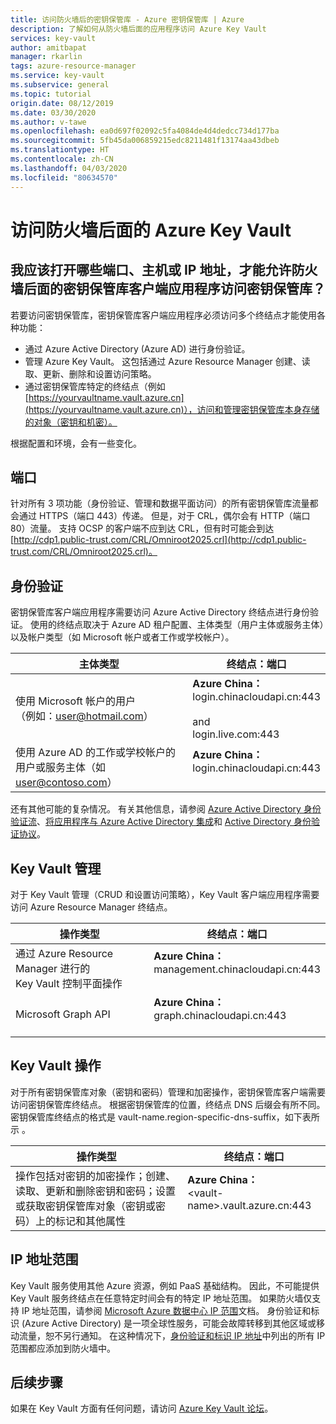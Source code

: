 ```yaml
---
title: 访问防火墙后的密钥保管库 - Azure 密钥保管库 | Azure
description: 了解如何从防火墙后面的应用程序访问 Azure Key Vault
services: key-vault
author: amitbapat
manager: rkarlin
tags: azure-resource-manager
ms.service: key-vault
ms.subservice: general
ms.topic: tutorial
origin.date: 08/12/2019
ms.date: 03/30/2020
ms.author: v-tawe
ms.openlocfilehash: ea0d697f02092c5fa4084de4d4dedcc734d177ba
ms.sourcegitcommit: 5fb45da006859215edc8211481f13174aa43dbeb
ms.translationtype: HT
ms.contentlocale: zh-CN
ms.lasthandoff: 04/03/2020
ms.locfileid: "80634570"
---
```

# <a name="access-azure-key-vault-behind-a-firewall"></a>访问防火墙后面的 Azure Key Vault

## <a name="what-ports-hosts-or-ip-addresses-should-i-open-to-enable-my-key-vault-client-application-behind-a-firewall-to-access-key-vault"></a>我应该打开哪些端口、主机或 IP 地址，才能允许防火墙后面的密钥保管库客户端应用程序访问密钥保管库？

若要访问密钥保管库，密钥保管库客户端应用程序必须访问多个终结点才能使用各种功能：

* 通过 Azure Active Directory (Azure AD) 进行身份验证。
* 管理 Azure Key Vault。 这包括通过 Azure Resource Manager 创建、读取、更新、删除和设置访问策略。
* 通过密钥保管库特定的终结点（例如 [https://yourvaultname.vault.azure.cn](https://yourvaultname.vault.azure.cn)），访问和管理密钥保管库本身存储的对象（密钥和机密）。  

根据配置和环境，会有一些变化。

## <a name="ports"></a>端口

针对所有 3 项功能（身份验证、管理和数据平面访问）的所有密钥保管库流量都会通过 HTTPS（端口 443）传递。 但是，对于 CRL，偶尔会有 HTTP（端口 80）流量。 支持 OCSP 的客户端不应到达 CRL，但有时可能会到达 [http://cdp1.public-trust.com/CRL/Omniroot2025.crl](http://cdp1.public-trust.com/CRL/Omniroot2025.crl)。  

## <a name="authentication"></a>身份验证

密钥保管库客户端应用程序需要访问 Azure Active Directory 终结点进行身份验证。 使用的终结点取决于 Azure AD 租户配置、主体类型（用户主体或服务主体）以及帐户类型（如 Microsoft 帐户或者工作或学校帐户）。  

| 主体类型 | 终结点：端口 |
| --- | --- |
| 使用 Microsoft 帐户的用户<br> （例如：user@hotmail.com） |**Azure China：**<br> login.chinacloudapi.cn:443<br><br> and <br>login.live.com:443 |
| 使用 Azure AD 的工作或学校帐户的用户或服务主体（如 user@contoso.com） |**Azure China：**<br> login.chinacloudapi.cn:443<br><br> |

还有其他可能的复杂情况。 有关其他信息，请参阅 [Azure Active Directory 身份验证流](/active-directory/develop/authentication-scenarios)、[将应用程序与 Azure Active Directory 集成](/active-directory/develop/active-directory-how-to-integrate)和 [Active Directory 身份验证协议](/active-directory/develop/active-directory-developers-guide)。  

## <a name="key-vault-management"></a>Key Vault 管理

对于 Key Vault 管理（CRUD 和设置访问策略），Key Vault 客户端应用程序需要访问 Azure Resource Manager 终结点。  

| 操作类型 | 终结点：端口 |
| --- | --- |
| 通过 Azure Resource Manager 进行的<br> Key Vault 控制平面操作 |**Azure China：**<br> management.chinacloudapi.cn:443<br><br> |
| Microsoft Graph API |**Azure China：**<br> graph.chinacloudapi.cn:443<br><br> |

## <a name="key-vault-operations"></a>Key Vault 操作

对于所有密钥保管库对象（密钥和密码）管理和加密操作，密钥保管库客户端需要访问密钥保管库终结点。 根据密钥保管库的位置，终结点 DNS 后缀会有所不同。 密钥保管库终结点的格式是 vault-name.region-specific-dns-suffix，如下表所示   。  

| 操作类型 | 终结点：端口 |
| --- | --- |
| 操作包括对密钥的加密操作；创建、读取、更新和删除密钥和密码；设置或获取密钥保管库对象（密钥或密码）上的标记和其他属性 |**Azure China：**<br> &lt;vault-name&gt;.vault.azure.cn:443<br><br> |

## <a name="ip-address-ranges"></a>IP 地址范围

Key Vault 服务使用其他 Azure 资源，例如 PaaS 基础结构。 因此，不可能提供 Key Vault 服务终结点在任意特定时间会有的特定 IP 地址范围。 如果防火墙仅支持 IP 地址范围，请参阅 [Microsoft Azure 数据中心 IP 范围](https://www.microsoft.com/download/details.aspx?id=41653)文档。 身份验证和标识 (Azure Active Directory) 是一项全球性服务，可能会故障转移到其他区域或移动流量，恕不另行通知。 在这种情况下，[身份验证和标识 IP 地址](https://support.office.com/article/Office-365-URLs-and-IP-address-ranges-8548a211-3fe7-47cb-abb1-355ea5aa88a2#bkmk_identity_ip)中列出的所有 IP 范围都应添加到防火墙中。

## <a name="next-steps"></a>后续步骤

如果在 Key Vault 方面有任何问题，请访问 [Azure Key Vault 论坛](https://social.msdn.microsoft.com/forums/azure/home?forum=AzureKeyVault)。

<!--Update_Description: wording update -->
